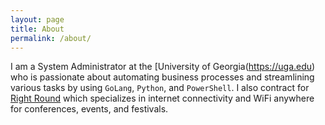 ```yaml
---
layout: page
title: About
permalink: /about/
---
```


I am a System Administrator at the [University of Georgia(https://uga.edu) who is passionate about automating business processes and streamlining various tasks by using `GoLang`, `Python`, and `PowerShell`. I also contract for [Right Round](https://rightround.com) which specializes in internet connectivity and WiFi anywhere for conferences, events, and festivals.
